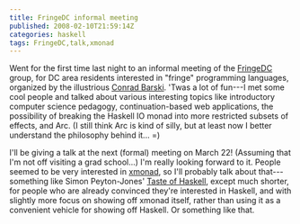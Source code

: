 ```yaml
---
title: FringeDC informal meeting
published: 2008-02-10T21:59:14Z
categories: haskell
tags: FringeDC,talk,xmonad
---
```


Went for the first time last night to an informal meeting of the <a href="http://www.lisperati.com/fringedc.html">FringeDC</a> group, for DC area residents interested in "fringe" programming languages, organized by the illustrious <a href="http://www.lisperati.com/">Conrad Barski</a>.  'Twas a lot of fun---I met some cool people and talked about various interesting topics like introductory computer science pedagogy, continuation-based web applications, the possibility of breaking the Haskell IO monad into more restricted subsets of effects, and Arc.  (I still think Arc is kind of silly, but at least now I better understand the philosophy behind it... =)

I'll be giving a talk at the next (formal) meeting on March 22!  (Assuming that I'm not off visiting a grad school...)  I'm really looking forward to it.  People seemed to be very interested in <a href="http://xmonad.org/">xmonad</a>, so I'll probably talk about that---something like Simon Peyton-Jones' <a href="http://conferences.oreillynet.com/cs/os2007/view/e_sess/14016">Taste of Haskell</a>, except much shorter, for people who are already convinced they're interested in Haskell, and with slightly more focus on showing off xmonad itself, rather than using it as a convenient vehicle for showing off Haskell.  Or something like that.

